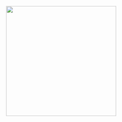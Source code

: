<img height=300 align="center" src="https://peekaey.dev/assets/reason-BdaK0XXu.png" />

<!--
#### Languages
![CSS3](https://img.shields.io/badge/-CSS3-1572B6?logo=css3&logoColor=white) ![HTML5](https://img.shields.io/badge/-HTML5-E34F26?logo=html5&logoColor=white)    
![C#](https://img.shields.io/badge/-C%23-239120?logo=csharp&logoColor=white) ![TypeScript](https://img.shields.io/badge/-TypeScript-3178C6?logo=typescript&logoColor=white) ![JavaScript](https://img.shields.io/badge/-JavaScript-F7DF1E?logo=javascript&logoColor=black)          

#### Technologies
![.NET](https://img.shields.io/badge/-.NET-512BD4?logo=.net&logoColor=white) ![Bun](https://img.shields.io/badge/-Bun-FF6B6B?logo=bun&logoColor=white) ![Node.js](https://img.shields.io/badge/-Node.js-339933?logo=node.js&logoColor=white)     
![React](https://img.shields.io/badge/-React-61DAFB?logo=react&logoColor=black) ![React Native](https://img.shields.io/badge/-React_Native-61DAFB?logo=react&logoColor=black) ![Tailwind CSS](https://img.shields.io/badge/-Tailwind_CSS-38B2AC?logo=tailwind-css&logoColor=white)      
![Postgres](https://img.shields.io/badge/-Postgres-336791?logo=postgresql&logoColor=white) ![Microsoft SQL Server](https://img.shields.io/badge/-Microsoft_SQL_Server-CC2927?logo=microsoft-sql-server&logoColor=white) ![Docker](https://img.shields.io/badge/-Docker-2496ED?logo=docker&logoColor=white) ![AWS](https://img.shields.io/badge/-AWS-232F3E?logo=amazon-aws&logoColor=white)
-->

<!--
<a href="https://github.com/anuraghazra/github-readme-stats">
  <img height=140 align="center" src="https://github-readme-stats.vercel.app/api/top-langs/?username=Peekaey&theme=transparent&layout=compact&langs_count=6" />
</a>
<a href="https://github.com/anuraghazra/github-readme-stats">
  <img height=140 align="center" src="https://github-readme-stats.vercel.app/api?username=Peekaey&show_icons=true&theme=transparent&hide_rank=true&card_width=400&" />
</a>


>





<!--
**Peekaayy/Peekaayy** is a ✨ _special_ ✨ repository because its `README.md` (this file) appears on your GitHub profile.


Here are some ideas to get you started:

- 🔭 I’m currently working on ...
- 🌱 I’m currently learning ...
- 👯 I’m looking to collaborate on ...
- 🤔 I’m looking for help with ...
- 💬 Ask me about ...
- 📫 How to reach me: ...
- 😄 Pronouns: ...
- ⚡ Fun fact: ...
-->
